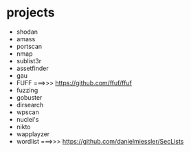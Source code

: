 # projects


- shodan
- amass
- portscan
- nmap
- sublist3r
- assetfinder
- gau
- FUFF ===>>> https://github.com/ffuf/ffuf
- fuzzing
- gobuster
- dirsearch
- wpscan
- nuclei's
- nikto
- wapplayzer
- wordlist ===>>> https://github.com/danielmiessler/SecLists
